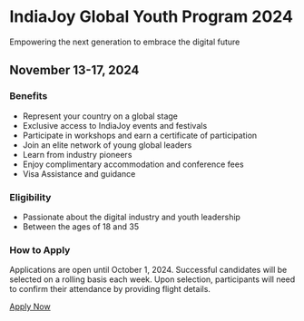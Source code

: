 <!DOCTYPE html>
<html lang="en">
<head>
    <meta charset="UTF-8">
    <meta name="viewport" content="width=device-width, initial-scale=1.0">
    <title>IndiaJoy Global Youth Program 2024</title>
    <link rel="stylesheet" href="banner.css">
</head>
<body>
    <div class="banner">
        <div class="banner-content">
            <h1>IndiaJoy Global Youth Program 2024</h1>
            <p>Empowering the next generation to embrace the digital future</p>
            <h2>November 13-17, 2024</h2>
            <div class="details">
                <h3>Benefits</h3>
                <ul>
                    <li>Represent your country on a global stage</li>
                    <li>Exclusive access to IndiaJoy events and festivals</li>
                    <li>Participate in workshops and earn a certificate of participation</li>
                    <li>Join an elite network of young global leaders</li>
                    <li>Learn from industry pioneers</li>
                    <li>Enjoy complimentary accommodation and conference fees</li>
                    <li>Visa Assistance and guidance</li>
                </ul>
                <h3>Eligibility</h3>
                <ul>
                    <li>Passionate about the digital industry and youth leadership</li>
                    <li>Between the ages of 18 and 35</li>
                </ul>
                <h3>How to Apply</h3>
                <p>Applications are open until October 1, 2024. Successful candidates will be selected on a rolling basis each week. Upon selection, participants will need to confirm their attendance by providing flight details.</p>
                <a href="https://forms.gle/XAqH63BUW6APwFKW7" class="apply-button">Apply Now</a>
            </div>
        </div>
    </div>
</body>
</html>
